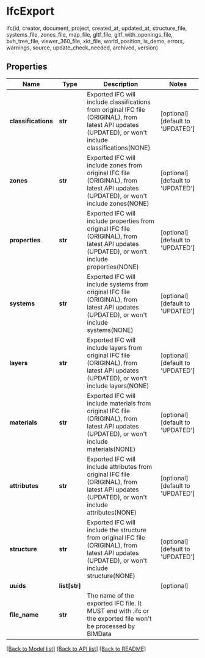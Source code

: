 # IfcExport

Ifc(id, creator, document, project, created_at, updated_at, structure_file, systems_file, zones_file, map_file, gltf_file, gltf_with_openings_file, bvh_tree_file, viewer_360_file, xkt_file, world_position, is_demo, errors, warnings, source, update_check_needed, archived, version)
## Properties
Name | Type | Description | Notes
------------ | ------------- | ------------- | -------------
**classifications** | **str** | Exported IFC will include classifications from original IFC file (ORIGINAL), from latest API updates (UPDATED), or won&#39;t include classifications(NONE) | [optional] [default to 'UPDATED']
**zones** | **str** | Exported IFC will include zones from original IFC file (ORIGINAL), from latest API updates (UPDATED), or won&#39;t include zones(NONE) | [optional] [default to 'UPDATED']
**properties** | **str** | Exported IFC will include properties from original IFC file (ORIGINAL), from latest API updates (UPDATED), or won&#39;t include properties(NONE) | [optional] [default to 'UPDATED']
**systems** | **str** | Exported IFC will include systems from original IFC file (ORIGINAL), from latest API updates (UPDATED), or won&#39;t include systems(NONE) | [optional] [default to 'UPDATED']
**layers** | **str** | Exported IFC will include layers from original IFC file (ORIGINAL), from latest API updates (UPDATED), or won&#39;t include layers(NONE) | [optional] [default to 'UPDATED']
**materials** | **str** | Exported IFC will include materials from original IFC file (ORIGINAL), from latest API updates (UPDATED), or won&#39;t include materials(NONE) | [optional] [default to 'UPDATED']
**attributes** | **str** | Exported IFC will include attributes from original IFC file (ORIGINAL), from latest API updates (UPDATED), or won&#39;t include attributes(NONE) | [optional] [default to 'UPDATED']
**structure** | **str** | Exported IFC will include the structure from original IFC file (ORIGINAL), from latest API updates (UPDATED), or won&#39;t include structure(NONE) | [optional] [default to 'UPDATED']
**uuids** | **list[str]** |  | [optional] 
**file_name** | **str** | The name of the exported IFC file. It MUST end with .ifc or the exported file won&#39;t be processed by BIMData | 

[[Back to Model list]](../README.md#documentation-for-models) [[Back to API list]](../README.md#documentation-for-api-endpoints) [[Back to README]](../README.md)


